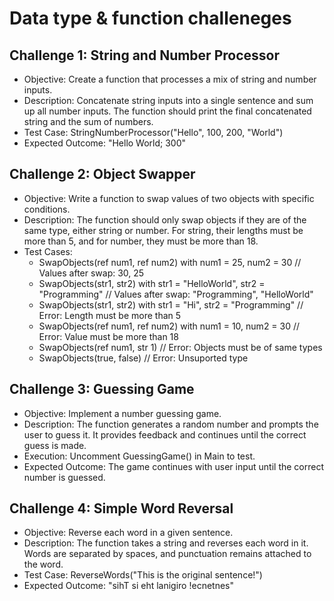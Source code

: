# Data type & function challeneges

## Challenge 1: String and Number Processor

- Objective: Create a function that processes a mix of string and number inputs.
- Description: Concatenate string inputs into a single sentence and sum up all number inputs. The function should print the final concatenated string and the sum of numbers.
- Test Case: StringNumberProcessor("Hello", 100, 200, "World")
- Expected Outcome: "Hello World; 300"

## Challenge 2: Object Swapper

- Objective: Write a function to swap values of two objects with specific conditions.
- Description: The function should only swap objects if they are of the same type, either string or number. For string, their lengths must be more than 5, and for number, they must be more than 18.
- Test Cases:
  - SwapObjects(ref num1, ref num2) with num1 = 25, num2 = 30 // Values after swap: 30, 25
  - SwapObjects(str1, str2) with str1 = "HelloWorld", str2 = "Programming" // Values after swap: "Programming", "HelloWorld"
  - SwapObjects(str1, str2) with str1 = "Hi", str2 = "Programming" // Error: Length must be more than 5
  - SwapObjects(ref num1, ref num2) with num1 = 10, num2 = 30 // Error: Value must be more than 18
  - SwapObjects(ref num1, str 1) // Error: Objects must be of same types
  - SwapObjects(true, false) // Error: Unsuported type

## Challenge 3: Guessing Game

- Objective: Implement a number guessing game.
- Description: The function generates a random number and prompts the user to guess it. It provides feedback and continues until the correct guess is made.
- Execution: Uncomment GuessingGame() in Main to test.
- Expected Outcome: The game continues with user input until the correct number is guessed.

## Challenge 4: Simple Word Reversal

- Objective: Reverse each word in a given sentence.
- Description: The function takes a string and reverses each word in it. Words are separated by spaces, and punctuation remains attached to the word.
- Test Case: ReverseWords("This is the original sentence!")
- Expected Outcome: "sihT si eht lanigiro !ecnetnes"
